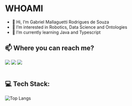 # WHOAMI

- 👋 Hi, I’m Gabriel Mallaguetti Rodrigues de Souza
- 👀 I’m interested in Robotics, Data Science and Ontologies
- 🌱 I’m currently learning Java and Typescript

## 📫 Where you can reach me?

<div> 
    <a href="https://instagram.com/mallaguetti" target="_blank"><img src="https://img.shields.io/badge/-Instagram-%23E4405F?style=for-the-badge&logo=instagram&logoColor=white" target="_blank"/></a> <a href = "mailto:gabrielmallaguetti2@gmail.com"><img src="https://img.shields.io/badge/-Gmail-%23333?style=for-the-badge&logo=gmail&logoColor=white" target="_blank"/></a> <a href="https://br.linkedin.com/in/gabriel-mallaguetti-187686181" target="_blank"><img src="https://img.shields.io/badge/-LinkedIn-%230077B5?style=for-the-badge&logo=linkedin&logoColor=white" target="_blank"/></a>
</div>

<br>

## 💻 Tech Stack:
![Top Langs](https://github-readme-stats-git-masterrstaa-rickstaa.vercel.app/api/top-langs/?username=mallaguetti&bg_color=000&border_color=30A3DC&title_color=E94D5F&text_color=FFF)